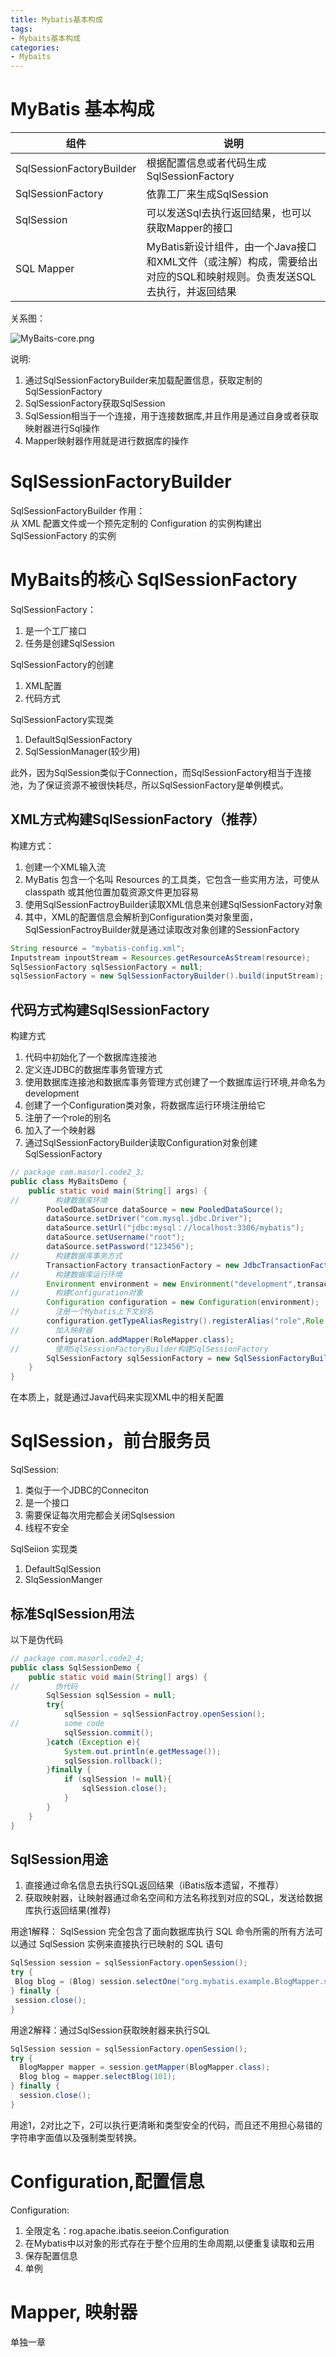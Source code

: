 ```yaml
---
title: Mybatis基本构成
tags: 
- Mybaits基本构成
categories: 
- Mybaits
---
```


# MyBatis 基本构成

|组件|说明|
|--|--|
|SqlSessionFactoryBuilder|根据配置信息或者代码生成SqlSessionFactory|
|SqlSessionFactory|依靠工厂来生成SqlSession|
|SqlSession|可以发送Sql去执行返回结果，也可以获取Mapper的接口|
|SQL Mapper|MyBatis新设计组件，由一个Java接口和XML文件（或注解）构成，需要给出对应的SQL和映射规则。负责发送SQL去执行，并返回结果|

关系图：

![MyBaits-core.png](https://raw.githubusercontent.com/FameLsy/Images/master/MyBatis/MyBaits-core.png)

说明:
1. 通过SqlSessionFactoryBuilder来加载配置信息，获取定制的SqlSessionFactory
2. SqlSessionFactory获取SqlSession
3. SqlSession相当于一个连接，用于连接数据库,并且作用是通过自身或者获取映射器进行Sql操作
4. Mapper映射器作用就是进行数据库的操作


#  SqlSessionFactoryBuilder 

SqlSessionFactoryBuilder 作用：  
从 XML 配置文件或一个预先定制的 Configuration 的实例构建出 SqlSessionFactory 的实例

# MyBaits的核心 SqlSessionFactory

SqlSessionFactory：
1. 是一个工厂接口
2. 任务是创建SqlSession

SqlSessionFactory的创建
1. XML配置
2. 代码方式

SqlSessionFactory实现类
1. DefaultSqlSessionFactory
2. SqlSessionManager(较少用)

此外，因为SqlSession类似于Connection，而SqlSessionFactory相当于连接池，为了保证资源不被很快耗尽，所以SqlSessionFactory是单例模式。

## XML方式构建SqlSessionFactory（推荐）

构建方式：
1. 创建一个XML输入流
2. MyBatis 包含一个名叫 Resources 的工具类，它包含一些实用方法，可使从 classpath 或其他位置加载资源文件更加容易
3. 使用SqlSessionFactroyBuilder读取XML信息来创建SqlSessionFactory对象
4. 其中，XML的配置信息会解析到Configuration类对象里面，SqlSessionFactroyBuilder就是通过读取改对象创建的SessionFactory



```java
String resource = "mybatis-config.xml";
Inputstream inpoutStream = Resources.getResourceAsStream(resource);
SqlSessionFactory sqlSessionFactory = null;
sqlSessionFactory = new SqlSessionFactoryBuilder().build(inputStream);
```

## 代码方式构建SqlSessionFactory

构建方式

1. 代码中初始化了一个数据库连接池
2. 定义连JDBC的数据库事务管理方式
3. 使用数据库连接池和数据库事务管理方式创建了一个数据库运行环境,并命名为development
4. 创建了一个Configuration类对象，将数据库运行环境注册给它
5. 注册了一个role的别名
6. 加入了一个映射器
7. 通过SqlSessionFactoryBuilder读取Configuration对象创建SqlSessionFactory

```java
// package com.masorl.code2_3;
public class MyBaitsDemo {
    public static void main(String[] args) {
//        构建数据库环境
        PooledDataSource dataSource = new PooledDataSource();
        dataSource.setDriver("com.mysql.jdbc.Driver");
        dataSource.setUrl("jdbc:mysql：//localhost:3306/mybatis");
        dataSource.setUsername("root");
        dataSource.setPassword("123456");
//        构建数据库事务方式
        TransactionFactory transactionFactory = new JdbcTransactionFactory();
//        构建数据库运行环境
        Environment environment = new Environment("development",transactionFactory,dataSource);
//        构建Configuration对象
        Configuration configuration = new Configuration(environment);
//        注册一个Mybatis上下文别名
        configuration.getTypeAliasRegistry().registerAlias("role",Role.class);
//        加入映射器
        configuration.addMapper(RoleMapper.class);
//        使用SqlSessionFactoryBuilder构建SqlSessionFactory
        SqlSessionFactory sqlSessionFactory = new SqlSessionFactoryBuilder().build(configuration);
    }
}
```

在本质上，就是通过Java代码来实现XML中的相关配置

# SqlSession，前台服务员

SqlSession:
1. 类似于一个JDBC的Conneciton
2. 是一个接口
3. 需要保证每次用完都会关闭Sqlsession
4. 线程不安全


SqlSeiion 实现类
1. DefaultSqlSession
2. SlqSessionManger

## 标准SqlSession用法

以下是伪代码
```java
// package com.masorl.code2_4;
public class SqlSessionDemo {
    public static void main(String[] args) {
//        伪代码
        SqlSession sqlSession = null;
        try{
            sqlSession = sqlSessionFactroy.openSession();
//          some code
            sqlSession.commit();
        }catch (Exception e){
            System.out.println(e.getMessage());
            sqlSession.rollback();
        }finally {
            if (sqlSession != null){
                sqlSession.close();
            }       
        }
    }
}
```

## SqlSession用途
1. 直接通过命名信息去执行SQL返回结果（iBatis版本遗留，不推荐）
2.  获取映射器，让映射器通过命名空间和方法名称找到对应的SQL，发送给数据库执行返回结果(推荐)

用途1解释： SqlSession 完全包含了面向数据库执行 SQL 命令所需的所有方法可以通过 SqlSession 实例来直接执行已映射的 SQL 语句
 ```java
 SqlSession session = sqlSessionFactory.openSession();
try {
  Blog blog = (Blog) session.selectOne("org.mybatis.example.BlogMapper.selectBlog", 101);
} finally {
  session.close();
}
```
用途2解释：通过SqlSession获取映射器来执行SQL
```java
SqlSession session = sqlSessionFactory.openSession();
try {
  BlogMapper mapper = session.getMapper(BlogMapper.class);
  Blog blog = mapper.selectBlog(101);
} finally {
  session.close();
}
```

用途1，2对比之下，2可以执行更清晰和类型安全的代码，而且还不用担心易错的字符串字面值以及强制类型转换。

# Configuration,配置信息

Configuration: 
1. 全限定名：rog.apache.ibatis.seeion.Configuration
2. 在Mybatis中以对象的形式存在于整个应用的生命周期,以便重复读取和云用
3. 保存配置信息
4. 单例


# Mapper, 映射器

单独一章


